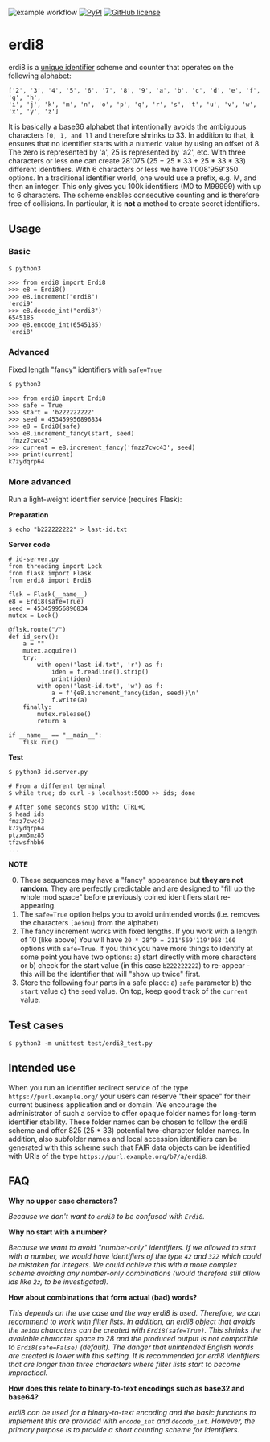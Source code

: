 ![example workflow](https://github.com/athalhammer/erdi8/actions/workflows/unit_tests.yml/badge.svg)
[![PyPI](https://img.shields.io/pypi/v/erdi8)](https://pypi.org/project/erdi8)
[![GitHub license](https://img.shields.io/github/license/athalhammer/erdi8.svg)](https://github.com/athalhammer/erdi8/blob/master/LICENSE)

# erdi8

erdi8 is a [unique identifier](https://www.wikidata.org/wiki/Q6545185) scheme and counter that operates on the following alphabet:

```
['2', '3', '4', '5', '6', '7', '8', '9', 'a', 'b', 'c', 'd', 'e', 'f', 'g', 'h', 
'i', 'j', 'k', 'm', 'n', 'o', 'p', 'q', 'r', 's', 't', 'u', 'v', 'w', 'x', 'y', 'z']
```

It is basically a base36 alphabet that intentionally avoids the ambiguous characters `[0, 1, and l]` and therefore shrinks to 33. In addition to that, it ensures that no identifier starts with a numeric value by using an offset of 8. The zero is represented by 'a', 25 is represented by 'a2', etc. With three characters or less one can create 28'075 (25 + 25 * 33 + 25 * 33 * 33) different identifiers. With 6 characters or less we have 1'008'959'350 options. In a traditional identifier world, one would use a prefix, e.g. M, and then an integer. This only gives you 100k identifiers (M0 to M99999) with up to 6 characters. The scheme enables consecutive counting and is therefore free of collisions. In particular, it is __not__ a method to create secret identifiers.

## Usage


### Basic
```
$ python3

>>> from erdi8 import Erdi8
>>> e8 = Erdi8()
>>> e8.increment("erdi8")
'erdi9'
>>> e8.decode_int("erdi8")
6545185
>>> e8.encode_int(6545185)
'erdi8'
```

### Advanced
Fixed length "fancy" identifiers with `safe=True` 

```
$ python3

>>> from erdi8 import Erdi8
>>> safe = True
>>> start = 'b222222222'
>>> seed = 453459956896834
>>> e8 = Erdi8(safe)
>>> e8.increment_fancy(start, seed)
'fmzz7cwc43'
>>> current = e8.increment_fancy('fmzz7cwc43', seed)
>>> print(current)
k7zydqrp64
```

### More advanced
Run a light-weight identifier service (requires Flask):

**Preparation**

```
$ echo "b222222222" > last-id.txt
```

**Server code**
```
# id-server.py
from threading import Lock
from flask import Flask
from erdi8 import Erdi8

flsk = Flask(__name__)
e8 = Erdi8(safe=True)
seed = 453459956896834
mutex = Lock()

@flsk.route("/")
def id_serv():
    a = ""
    mutex.acquire()
    try:
        with open('last-id.txt', 'r') as f:
            iden = f.readline().strip()
            print(iden)
        with open('last-id.txt', 'w') as f:
            a = f'{e8.increment_fancy(iden, seed)}\n'
            f.write(a)
    finally:
        mutex.release()
        return a

if __name__ == "__main__":
    flsk.run()
```

**Test**
```
$ python3 id.server.py

# From a different terminal
$ while true; do curl -s localhost:5000 >> ids; done

# After some seconds stop with: CTRL+C
$ head ids
fmzz7cwc43
k7zydqrp64
ptzxm3mz85
tfzwsfhbb6
...
```

**NOTE**

0. These sequences may have a "fancy" appearance but __they are not random__. They are perfectly predictable and are designed to "fill up the whole mod space" before previously coined identifiers start re-appearing.
1. The `safe=True` option helps you to avoid unintended words (i.e. removes the characters `[aeiou]` from the alphabet)
2. The fancy increment works with fixed lengths. If you work with a length of 10 (like above) You will have `20 * 28^9 = 211'569'119'068'160` options with `safe=True`. If you think you have more things to identify at some point you have two options: a) start directly with more characters or b) check for the start value (in this case `b222222222`) to re-appear - this will be the identifier that will "show up twice" first.
3. Store the following four parts in a safe place: a) `safe` parameter b) the `start` value c) the `seed` value. On top, keep good track of the `current` value.

## Test cases

```
$ python3 -m unittest test/erdi8_test.py 
```

## Intended use

When you run an identifier redirect service of the type `https://purl.example.org/` your users can reserve "their space" for their current business application and or domain. We encourage the administrator of such a service to offer opaque folder names for long-term identifier stability. These folder names can be chosen to follow the erdi8 scheme and offer 825 (25 * 33) potential two-character folder names. In addition, also subfolder names and local accession identifiers can be generated with this scheme such that FAIR data objects can be identified with URIs of the type `https://purl.example.org/b7/a/erdi8`.

## FAQ

__Why no upper case characters?__

_Because we don't want to `erdi8` to be confused with `Erdi8`._

__Why no start with a number?__

_Because we want to avoid "number-only" identifiers. If we allowed to start with a number, we would have identifiers of the type `42` and `322` which could be mistaken for integers. We could achieve this with a more complex scheme avoiding any number-only combinations (would therefore still allow ids like `2z`, to be investigated)._

__How about combinations that form actual (bad) words?__

_This depends on the use case and the way erdi8 is used. Therefore, we can recommend to work with filter lists. In addition, an erdi8 object that avoids the `aeiou` characters can be created with `Erdi8(safe=True)`. This shrinks the available character space to 28 and the produced output is not compatible to `Erdi8(safe=False)` (default). The danger that unintended English words are created is lower with this setting.  It is recommended for erdi8 identifiers that are longer than three characters where filter lists start to become impractical._

__How does this relate to binary-to-text encodings such as base32 and base64?__

_erdi8 can be used for a binary-to-text encoding and the basic functions to implement this are provided with `encode_int` and `decode_int`. However, the primary purpose is to provide a short counting scheme for identifiers._
